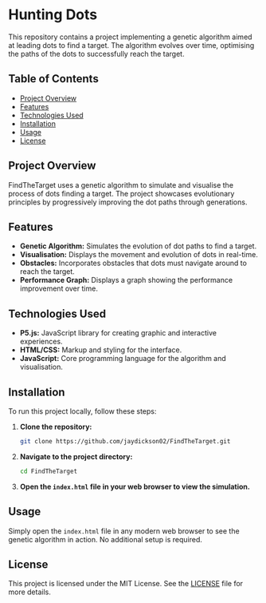 # Hunting Dots

This repository contains a project implementing a genetic algorithm aimed at leading dots to find a target. The algorithm evolves over time, optimising the paths of the dots to successfully reach the target.

## Table of Contents

- [Project Overview](#project-overview)
- [Features](#features)
- [Technologies Used](#technologies-used)
- [Installation](#installation)
- [Usage](#usage)
- [License](#license)

## Project Overview

FindTheTarget uses a genetic algorithm to simulate and visualise the process of dots finding a target. The project showcases evolutionary principles by progressively improving the dot paths through generations.

## Features

- **Genetic Algorithm:** Simulates the evolution of dot paths to find a target.
- **Visualisation:** Displays the movement and evolution of dots in real-time.
- **Obstacles:** Incorporates obstacles that dots must navigate around to reach the target.
- **Performance Graph:** Displays a graph showing the performance improvement over time.

## Technologies Used

- **P5.js:** JavaScript library for creating graphic and interactive experiences.
- **HTML/CSS:** Markup and styling for the interface.
- **JavaScript:** Core programming language for the algorithm and visualisation.

## Installation

To run this project locally, follow these steps:

1. **Clone the repository:**
   ```bash
   git clone https://github.com/jaydickson02/FindTheTarget.git
   ```

2. **Navigate to the project directory:**
   ```bash
   cd FindTheTarget
   ```

3. **Open the `index.html` file in your web browser to view the simulation.**

## Usage

Simply open the `index.html` file in any modern web browser to see the genetic algorithm in action. No additional setup is required.

## License

This project is licensed under the MIT License. See the [LICENSE](LICENSE) file for more details.
